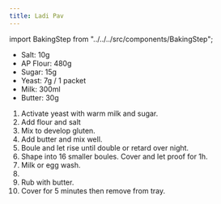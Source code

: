 ```yaml
---
title: Ladi Pav
---
```


import BakingStep from "../../../src/components/BakingStep";

- Salt: 10g
- AP Flour: 480g
- Sugar: 15g
- Yeast: 7g / 1 packet
- Milk: 300ml
- Butter: 30g

1. Activate yeast with warm milk and sugar.
1. Add flour and salt
1. Mix to develop gluten.
1. Add butter and mix well.
1. Boule and let rise until double or retard over night.
1. Shape into 16 smaller boules. Cover and let proof for 1h.
1. Milk or egg wash.
1. <BakingStep temp="180" time="20 minutes" preheat />
1. Rub with butter.
1. Cover for 5 minutes then remove from tray.

